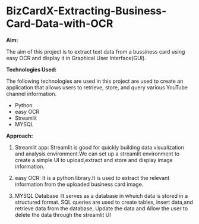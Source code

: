# BizCardX-Extracting-Business-Card-Data-with-OCR

**Aim:**

 The aim of this project is to extract text data from a bussiness card using easy OCR and display it in Graphical User Interface(GUI). 

**Technologies Used:**

The following technologies are used in this project are used to create an application that allows users to retrieve, store, and query various YouTube channel information.
- Python
- easy OCR 
- Streamlit 
- MYSQL

**Approach:**

1. Streamlit app: Streamlit is good for quickly building data visualization and analysis environment.We can set up a streamlit environment  to create a simple UI to upload,extract and store and display image information.

2. easy OCR: It is a python library.It is used to extract the relevant information from the uploaded business card image.

3. MYSQL Database :It serves as a database in whuich data is stored in a structured format. SQL queries are used to create tables, insert data,and retrieve data from the database, Update the data and Allow the user to delete the data through the streamlit UI
